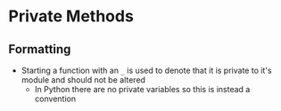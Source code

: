 # Private Methods

## Formatting
- Starting a function with an `_` is used to denote that it is private to it's module and should not be altered
	- In Python there are no private variables so this is instead a convention